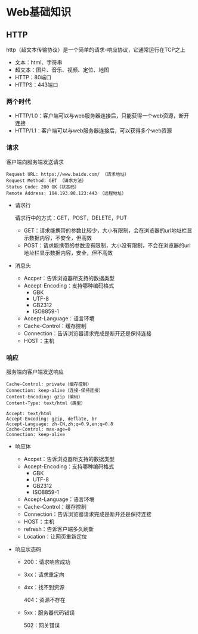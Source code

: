 # Web基础知识

## HTTP

http（超文本传输协议）是一个简单的请求-响应协议，它通常运行在TCP之上

-   文本：html、字符串
-   超文本：图片、音乐、视频、定位、地图
-   HTTP：80端口
-   HTTPS：443端口

### 两个时代

-   HTTP/1.0：客户端可以与web服务器连接后，只能获得一个web资源，断开连接
-   HTTP/1.1：客户端可以与web服务器连接后，可以获得多个web资源

### 请求

客户端向服务端发送请求

```
Request URL: https://www.baidu.com/ （请求地址）
Request Method: GET （请求方法）
Status Code: 200 OK（状态码）
Remote Address: 104.193.88.123:443 （远程地址）
```

-   请求行

    请求行中的方式：GET，POST，DELETE，PUT

    -   GET：请求能携带的参数比较少，大小有限制，会在浏览器的url地址栏显示数据内容，不安全，但高效
    -   POST：请求能携带的参数没有限制，大小没有限制，不会在浏览器的url地址栏显示数据内容，安全，但不高效

-   消息头

    -   Accpet：告诉浏览器所支持的数据类型
    -   Accept-Encoding：支持哪种编码格式
        -   GBK
        -   UTF-8
        -   GB2312
        -   ISO8859-1
    -   Accept-Language：语言环境
    -   Cache-Control：缓存控制
    -   Connection：告诉浏览器请求完成是断开还是保持连接
    -   HOST：主机

### 响应

服务端向客户端发送响应

```
Cache-Control: private（缓存控制）
Connection: keep-alive（连接-保持连接）
Content-Encoding: gzip（编码）
Content-Type: text/html（类型）
```

```
Accept: text/html
Accept-Encoding: gzip, deflate, br
Accept-Language: zh-CN,zh;q=0.9,en;q=0.8
Cache-Control: max-age=0
Connection: keep-alive
```

-   响应体

    -   Accpet：告诉浏览器所支持的数据类型
    -   Accept-Encoding：支持哪种编码格式
        -   GBK
        -   UTF-8
        -   GB2312
        -   ISO8859-1
    -   Accept-Language：语言环境
    -   Cache-Control：缓存控制
    -   Connection：告诉浏览器请求完成是断开还是保持连接
    -   HOST：主机
    -   refresh：告诉客户端多久刷新
    -   Location：让网页重新定位

-   响应状态码

    -   200：请求响应成功

    -   3xx：请求重定向

    -   4xx：找不到资源

        404：资源不存在

    -   5xx：服务器代码错误

        502：网关错误



